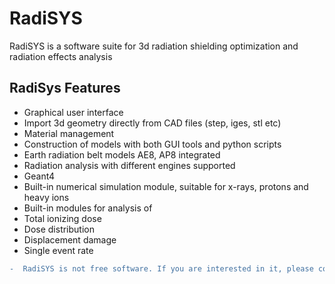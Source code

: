 # RadiSYS
RadiSYS is a software suite for 3d radiation shielding optimization and radiation effects analysis 


## RadiSys Features  

* Graphical user interface
* Import 3d geometry directly  from CAD files (step, iges, stl etc)
* Material management 
* Construction of models with both GUI tools and python scripts 
* Earth radiation belt models AE8, AP8 integrated
* Radiation analysis with different engines supported
 * Geant4
 * Built-in numerical simulation module, suitable for x-rays, protons and heavy ions
* Built-in modules for analysis of 
 * Total ionizing dose
 * Dose distribution 
 * Displacement damage
 * Single event rate

```diff
-  RadiSYS is not free software. If you are interested in it, please contact me by mail (dr.hualinxiao#gmail.com)
```
